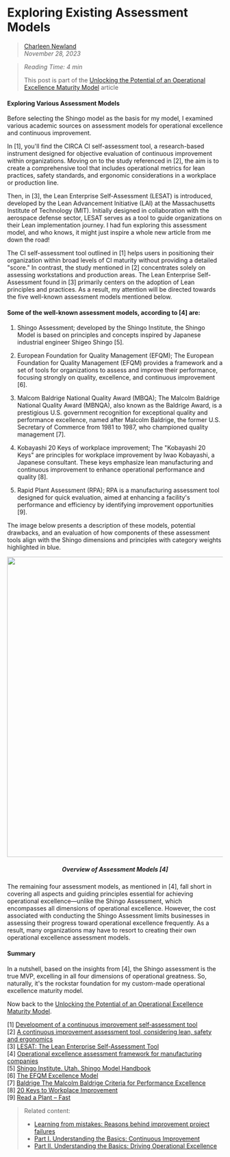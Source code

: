 # Exploring Existing Assessment Models



>[Charleen Newland](http://newlandcharleen.com/)<br/>
>*November 28, 2023*<br/>

>*Reading Time: 4 min*
>
>This post is part of the [Unlocking the Potential of an Operational Excellence Maturity Model](https://github.com/charleennewland/blog/blob/post03/maturity_model.md) article <br/>

#### Exploring Various Assessment Models
Before selecting the Shingo model as the basis for my model, I examined various academic sources on assessment models for operational excellence and continuous improvement.

In [1], you'll find the CIRCA CI self-assessment tool, a research-based instrument designed for objective evaluation of continuous improvement within organizations. Moving on to the study referenced in [2], the aim is to create a comprehensive tool that includes operational metrics for lean practices, safety standards, and ergonomic considerations in a workplace or production line.

Then, in [3], the Lean Enterprise Self-Assessment (LESAT) is introduced, developed by the Lean Advancement Initiative (LAI) at the Massachusetts Institute of Technology (MIT). Initially designed in collaboration with the aerospace defense sector, LESAT serves as a tool to guide organizations on their Lean implementation journey. I had fun exploring this assessment model, and who knows, it might just inspire a whole new article from me down the road!

The CI self-assessment tool outlined in [1] helps users in positioning their organization within broad levels of CI maturity without providing a detailed "score." In contrast, the study mentioned in [2] concentrates solely on assessing workstations and production areas. The Lean Enterprise Self-Assessment found in [3] primarily centers on the adoption of Lean principles and practices. As a result, my attention will be directed towards the five well-known assessment models mentioned below.

#### Some of the well-known assessment models, according to [4] are:

1) Shingo Assessment; developed by the Shingo Institute, the Shingo Model is based on principles and concepts inspired by Japanese industrial engineer Shigeo Shingo [5].
   
2) European Foundation for Quality Management (EFQM); The European Foundation for Quality Management (EFQM) provides a framework and a set of tools for organizations to assess and improve their performance, focusing strongly on quality, excellence, and continuous improvement [6].
   
3) Malcom Baldrige National Quality Award (MBQA); The Malcolm Baldrige National Quality Award (MBNQA), also known as the Baldrige Award, is a prestigious U.S. government recognition for exceptional quality and performance excellence, named after Malcolm Baldrige, the former U.S. Secretary of Commerce from 1981 to 1987, who championed quality management [7].
   
4) Kobayashi 20 Keys of workplace improvement; The "Kobayashi 20 Keys" are principles for workplace improvement by Iwao Kobayashi, a Japanese consultant. These keys emphasize lean manufacturing and continuous improvement to enhance operational performance and quality [8].
   
5) Rapid Plant Assessment (RPA); RPA is a manufacturing assessment tool designed for quick evaluation, aimed at enhancing a facility's performance and efficiency by identifying improvement opportunities [9].

The image below presents a description of these models, potential drawbacks, and an evaluation of how components of these assessment tools align with the Shingo dimensions and principles with category weights highlighted in blue.


<p align="center">
  <img width="900" height="700" src="https://github.com/charleennewland/blog/assets/138404574/75b9d388-64ec-4620-9428-db6d039b9fd0)/300/300">
</p>

<h5 align="center">Overview of Assessment Models [4]</h5>   

The remaining four assessment models, as mentioned in [4], fall short in covering all aspects and guiding principles essential for achieving operational excellence—unlike the Shingo Assessment, which encompasses all dimensions of operational excellence. However, the cost associated with conducting the Shingo Assessment limits businesses in assessing their progress toward operational excellence frequently. As a result, many organizations may have to resort to creating their own operational excellence assessment models.

#### Summary

In a nutshell, based on the insights from [4], the Shingo assessment is the true MVP, excelling in all four dimensions of operational greatness. So, naturally, it's the rockstar foundation for my custom-made operational excellence maturity model.

Now back to the [Unlocking the Potential of an Operational Excellence Maturity Model](https://github.com/charleennewland/blog/blob/post03/maturity_model.md).

[1] [Development of a continuous improvement self‐assessment tool](https://www.emerald.com/insight/content/doi/10.1108/01443579910291050/full/html?fullSc=1&fullSc=1&fullSc=1&fullSc=1)<br>
[2] [A continuous improvement assessment tool, considering lean, safety and ergonomics](https://www.emerald.com/insight/content/doi/10.1108/IJLSS-12-2017-0144/full/html)<br>
[3] [LESAT: The Lean Enterprise Self-Assessment Tool](https://scholar.google.com/scholar?hl=en&as_sdt=0%2C5&q=Nightingale+D.+LESAT%3A+The+Lean+Enterprise+Self-Assessment+Tool.+ESD.61J+%2F+16.852%3A+Integrating+the+Lean+Enterprise.&btnG=)<br>
[4] [Operational excellence assessment framework for manufacturing companies](https://www.sciencedirect.com/science/article/pii/S2212827116309155)<br>
[5] [Shingo Institute. Utah. Shingo Model Handbook](https://shingo.org/shingo-model/)<br>
[6] [The EFQM Excellence Model](https://efqm.org/)<br>
[7] [Baldrige The Malcolm Baldrige Criteria for Performance Excellence](https://www.nist.gov/baldrige/2017-2018-baldrige-excellence-framework)<br>
[8] [20 Keys to Workplace Improvement](https://books.google.nl/books?hl=en&lr=&id=RvdKDwAAQBAJ&oi=fnd&pg=PT8&dq=Kobayashi+I.+20+Keys+to+Workplace+Improvement&ots=oOm4bWlFyB&sig=qbVwJezGXF3ou7JdlpX0JI2FuYI&redir_esc=y#v=onepage&q=Kobayashi%20I.%2020%20Keys%20to%20Workplace%20Improvement&f=false)<br>
[9] [Read a Plant – Fast](https://scholar.google.com/scholar?oi=gsb05&lookup_url=http%3A%2F%2Fmanagement.unk.edu%2Fmgt314%2FRead%2520a%2520Plant%2520-%2520fast%2C%2520Harvard%2520Business%2520Review.pdf&lookup=0&hl=en)<br>

>Related content:
>- [Learning from mistakes: Reasons behind improvement project failures](https://github.com/charleennewland/blog/blob/post02/process_improvement_failures.md)
>- [Part I. Understanding the Basics: Continuous Improvement](https://github.com/charleennewland/blog/blob/main/operational_excellence_pt1.md)
>- [Part II. Understanding the Basics: Driving Operational Excellence](https://github.com/charleennewland/blog/blob/post03/operational_excellence_pt2.md)   
